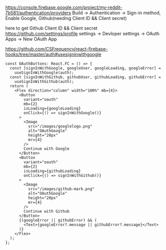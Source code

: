 https://console.firebase.google.com/project/my-reddit-7b581/authentication/providers
Build -> Authentication -> Sign-in method, Enable Google, Github(needing Client ID && Client secret)

here to get Github Client ID && Client secret
https://github.com/settings/profile 
settings -> Devloper settings -> OAuth Apps -> New OAuth App

https://github.com/CSFrequency/react-firebase-hooks/tree/master/auth#usesigninwithgoogle
```tsx
const OAuthButtons: React.FC = () => {
  const [signInWithGoogle, googleUser, googleLoading, googleError] =
    useSignInWithGoogle(auth);
  const [signInWithGithub, githubUser, githubLoading, githubError] =
    useSignInWithGithub(auth);
  return (
    <Flex direction="column" width="100%" mb={4}>
      <Button
        variant="oauth"
        mb={2}
        isLoading={googleLoading}
        onClick={() => signInWithGoogle()}
      >
        <Image
          src="/images/googlelogo.png"
          alt="OAuthGoogle"
          height="20px"
          mr={4}
        />
        Continue with Google
      </Button>
      <Button
        variant="oauth"
        mb={2}
        isLoading={githubLoading}
        onClick={() => signInWithGithub()}
      >
        <Image
          src="/images/github-mark.png"
          alt="OAuthGoogle"
          height="20px"
          mr={4}
        />
        Continue with Github
      </Button>
      {(googleError || githubError) && (
        <Text>{googleError?.message || githubError?.message}</Text>
      )}
    </Flex>
  );
};
```